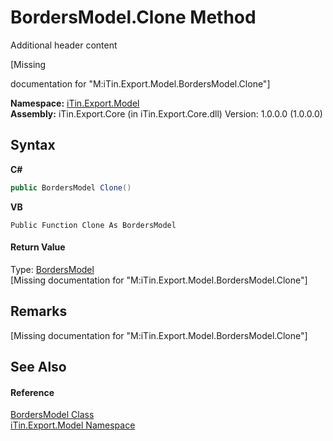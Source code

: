 # BordersModel.Clone Method 
Additional header content 

\[Missing <summary> documentation for "M:iTin.Export.Model.BordersModel.Clone"\]

**Namespace:**&nbsp;<a href="ef57ffcc-e95e-b212-5a46-9aa6f5a3511f">iTin.Export.Model</a><br />**Assembly:**&nbsp;iTin.Export.Core (in iTin.Export.Core.dll) Version: 1.0.0.0 (1.0.0.0)

## Syntax

**C#**<br />
``` C#
public BordersModel Clone()
```

**VB**<br />
``` VB
Public Function Clone As BordersModel
```


#### Return Value
Type: <a href="bc2c9bf4-e095-1e0c-6542-f1f0f28121a2">BordersModel</a><br />\[Missing <returns> documentation for "M:iTin.Export.Model.BordersModel.Clone"\]

## Remarks
\[Missing <remarks> documentation for "M:iTin.Export.Model.BordersModel.Clone"\]

## See Also


#### Reference
<a href="bc2c9bf4-e095-1e0c-6542-f1f0f28121a2">BordersModel Class</a><br /><a href="ef57ffcc-e95e-b212-5a46-9aa6f5a3511f">iTin.Export.Model Namespace</a><br />